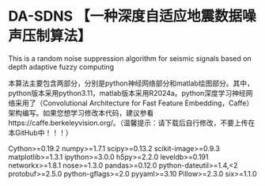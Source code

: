 # DA-SDNS 【一种深度自适应地震数据噪声压制算法】
This is a random noise suppression algorithm for seismic signals based on depth adaptive fuzzy computing

本算法主要包含两部分，分别是python神经网络部分和matlab绘图部分。其中，python版本采用python3.11，matlab版本采用R2024a。python深度学习神经网络采用了（Convolutional Architecture for Fast Feature Embedding，Caffe）架构编写。如果您想学习修改本代码，建议参看https://caffe.berkeleyvision.org/。（温馨提示：请下载后自行修改，不要上传在本GitHub中！！！）

Cython>=0.19.2
numpy>=1.7.1
scipy>=0.13.2
scikit-image>=0.9.3
matplotlib>=1.3.1
ipython>=3.0.0
h5py>=2.2.0
leveldb>=0.191
networkx>=1.8.1
nose>=1.3.0
pandas>=0.12.0
python-dateutil>=1.4,<2
protobuf>=2.5.0
python-gflags>=2.0
pyyaml>=3.10
Pillow>=2.3.0
six>=1.1.0
